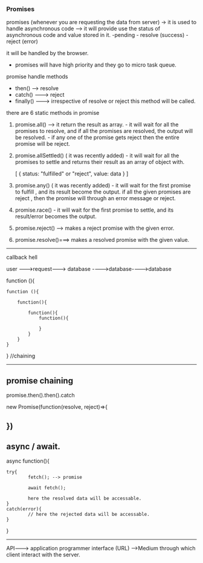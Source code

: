  
### Promises
promises (whenever you are requesting the data from server)
-> it is used to handle asynchronous code
--> it will provide use the status of asynchronous code and value stored in it.
-pending - resolve (success) - reject (error)

it will be handled by the browser.

- promises will have high priority and they go to micro task queue.

promise handle methods

- then() --> resolve
- catch() ---> reject
- finally() ---> irrespective of resolve or reject this method will be called.

there are 6 static methods in promise

 1. promise.all() --> it return the result as array.
        - it will wait for all the promises to resolve, and if all the promises are resolved, the output will be resolved.
        - if any  one of the promise gets reject then the  entire promise will be reject.

2. promise.allSettled() ( it was recently added) - it will wait for all the promises to settle and returns their result as an array of object with.


   [
        {
            status: "fulfilled" or "reject",
            value: data
         }
   ]


3. promise.any() ( it was recently added) - it will wait for the first promise to fulfill , and its result become the output. if all the given promises are reject , then the promise will through an error message or reject.


4. promise.race() - it will wait for the first promise to settle, and its result/error
   becomes the output.


5. promise.reject() --> makes a reject promise with the given error.


6. promise.resolve()===> makes a resolved promise with the given value.

---

callback hell

user --->request---> database ---->database---->database


function (){

    function (){

        function(){

            function(){
                function(){

                }
            }
        }
    }

}
//chaining

------------------------------------------------------------------------------

## promise chaining

promise.then().then().catch

new Promise(function(resolve, reject)=>{

## })

## async / await.

async function(){

    try{
            fetch(); --> promise

            await fetch();

            here the resolved data will be accessable.
    }
    catch(error){
            // here the rejected data will be accessable.
    }

}

---

API---> application programmer interface (URL)
-->Medium through which client interact with the server.
